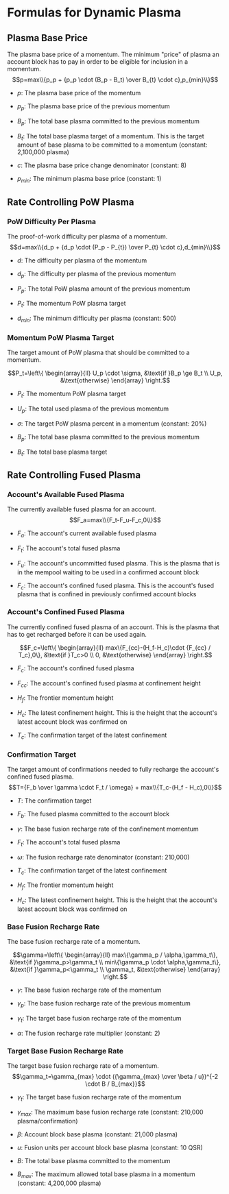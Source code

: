 # Formulas for Dynamic Plasma
## Plasma Base Price
The plasma base price of a momentum. The minimum "price" of plasma an account block has to pay in order to be eligible for inclusion in a momentum.
$$p=max\\{p_p + {p_p \cdot (B_p - B_t) \over B_{t} \cdot c},p_{min}\\}$$

* $p$: The plasma base price of the momentum

* $p_p$: The plasma base price of the previous momentum

* $B_p$: The total base plasma committed to the previous momentum

* $B_t$: The total base plasma target of a momentum. This is the target amount of base plasma to be committed to a momentum (constant: 2,100,000 plasma)

* $c$: The plasma base price change denominator (constant: 8)

* $p_{min}$: The minimum plasma base price (constant: 1)


## Rate Controlling PoW Plasma
### PoW Difficulty Per Plasma
The proof-of-work difficulty per plasma of a momentum.
$$d=max\\{d_p + {d_p \cdot (P_p - P_{t}) \over P_{t} \cdot c},d_{min}\\}$$

* $d$: The difficulty per plasma of the momentum

* $d_p$: The difficulty per plasma of the previous momentum

* $P_p$: The total PoW plasma amount of the previous momentum

* $P_t$: The momentum PoW plasma target

* $d_{min}$: The minimum difficulty per plasma (constant: 500)

### Momentum PoW Plasma Target
The target amount of PoW plasma that should be committed to a momentum.
```math
P_t=\left\{
\begin{array}{ll}
U_p \cdot \sigma, &\text{if }B_p \ge B_t \\ 
U_p, &\text{otherwise}
\end{array} 
\right.
```

* $P_t$: The momentum PoW plasma target

* $U_p$: The total used plasma of the previous momentum

* $\sigma$: The target PoW plasma percent in a momentum (constant: 20%)

* $B_p$: The total base plasma committed to the previous momentum

* $B_t$: The total base plasma target

## Rate Controlling Fused Plasma
### Account's Available Fused Plasma
The currently available fused plasma for an account.
$$F_a=max\\{F_t-F_u-F_c,0\\}$$

* $F_a$: The account's current available fused plasma

* $F_t$: The account's total fused plasma

* $F_u$: The account's uncommitted fused plasma. This is the plasma that is in the mempool waiting to be used in a confirmed account block

* $F_c$: The account's confined fused plasma. This is the account's fused plasma that is confined in previously confirmed account blocks

### Account's Confined Fused Plasma
The currently confined fused plasma of an account. This is the plasma that has to get recharged before it can be used again.
```math
F_c=\left\{
\begin{array}{ll}
max\{F_{cc}-(H_f-H_c)\cdot {F_{cc} / T_c},0\}, &\text{if }T_c>0 \\ 
0, &\text{otherwise}
\end{array} 
\right.
```

* $F_c$: The account's confined fused plasma

* $F_{cc}$: The account's confined fused plasma at confinement height

* $H_f$: The frontier momentum height

* $H_c$: The latest confinement height. This is the height that the account's latest account block was confirmed on

* $T_c$: The confirmation target of the latest confinement

### Confirmation Target
The target amount of confirmations needed to fully recharge the account's confined fused plasma.
$$T={F_b \over \gamma \cdot F_t / \omega} + max\\{T_c-(H_f - H_c),0\\}$$

* $T$: The confirmation target

* $F_b$: The fused plasma committed to the account block

* $\gamma$: The base fusion recharge rate of the confinement momentum

* $F_t$: The account's total fused plasma

* $\omega$: The fusion recharge rate denominator (constant: 210,000)

* $T_c$: The confirmation target of the latest confinement

* $H_f$: The frontier momentum height

* $H_c$: The latest confinement height. This is the height that the account's latest account block was confirmed on

### Base Fusion Recharge Rate
The base fusion recharge rate of a momentum.
```math
\gamma=\left\{
\begin{array}{ll}
 max\{\gamma_p / \alpha,\gamma_t\}, &\text{if }\gamma_p>\gamma_t \\
 min\{\gamma_p \cdot \alpha,\gamma_t\}, &\text{if }\gamma_p<\gamma_t \\
\gamma_t, &\text{otherwise}
\end{array} 
\right.
```

* $\gamma$: The base fusion recharge rate of the momentum

* $\gamma_p$: The base fusion recharge rate of the previous momentum

* $\gamma_t$: The target base fusion recharge rate of the momentum

* $\alpha$: The fusion recharge rate multiplier (constant: 2)

### Target Base Fusion Recharge Rate
The target base fusion recharge rate of a momentum.
$$\gamma_t=\gamma_{max} \cdot ({\gamma_{max} \over \beta / u})^{-2 \cdot B / B_{max}}$$

* $\gamma_t$: The target base fusion recharge rate of the momentum

* $\gamma_{max}$: The maximum base fusion recharge rate (constant: 210,000 plasma/confirmation)

* $\beta$: Account block base plasma (constant: 21,000 plasma)

* $u$: Fusion units per account block base plasma (constant: 10 QSR)

* $B$: The total base plasma committed to the momentum

* $B_{max}$: The maximum allowed total base plasma in a momentum (constant: 4,200,000 plasma)
